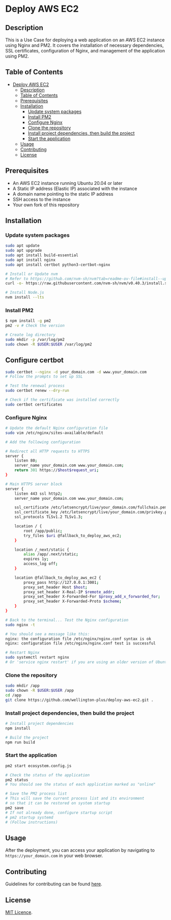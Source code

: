 # Deploy AWS EC2

## Description
This is a Use Case for deploying a web application on an AWS EC2 instance using Nginx and PM2.
It covers the installation of necessary dependencies, SSL certificates, configuration of Nginx, and management of the application using PM2.

## Table of Contents
- [Deploy AWS EC2](#deploy-aws-ec2)
  - [Description](#description)
  - [Table of Contents](#table-of-contents)
  - [Prerequisites](#prerequisites)
  - [Installation](#installation)
    - [Update system packages](#update-system-packages)
    - [Install PM2](#install-pm2)
    - [Configure Nginx](#configure-nginx)
    - [Clone the repository](#clone-the-repository)
    - [Install project dependencies, then build the project](#install-project-dependencies-then-build-the-project)
    - [Start the application](#start-the-application)
  - [Usage](#usage)
  - [Contributing](#contributing)
  - [License](#license)

## Prerequisites
- An AWS EC2 instance running Ubuntu 20.04 or later
- A Static IP address (Elastic IP) associated with the instance
- A domain name pointing to the static IP address
- SSH access to the instance
- Your own fork of this repository

## Installation
### Update system packages
```bash
sudo apt update
sudo apt upgrade
sudo apt install build-essential
sudo apt install nginx
sudo apt install certbot python3-certbot-nginx

# Install or Update nvm
# Refer to https://github.com/nvm-sh/nvm?tab=readme-ov-file#install--update-script
curl -o- https://raw.githubusercontent.com/nvm-sh/nvm/v0.40.3/install.sh | bash

# Install Node.js
nvm install --lts
```

### Install PM2
```bash
$ npm install -g pm2
pm2 -v # Check the version

# Create log directory
sudo mkdir -p /var/log/pm2
sudo chown -R $USER:$USER /var/log/pm2
```

## Configure certbot
```bash
sudo certbot --nginx -d your_domain.com -d www.your_domain.com
# Follow the prompts to set up SSL

# Test the renewal process
sudo certbot renew --dry-run

# Check if the certificate was installed correctly
sudo certbot certificates
```

### Configure Nginx
```bash
# Update the default Nginx configuration file
sudo vim /etc/nginx/sites-available/default

# Add the following configuration

# Redirect all HTTP requests to HTTPS
server {
    listen 80;
    server_name your_domain.com www.your_domain.com;
    return 301 https://$host$request_uri;
}

# Main HTTPS server block
server {
    listen 443 ssl http2;
    server_name your_domain.com www.your_domain.com;

    ssl_certificate /etc/letsencrypt/live/your_domain.com/fullchain.pem;
    ssl_certificate_key /etc/letsencrypt/live/your_domain.com/privkey.pem;
    ssl_protocols TLSv1.2 TLSv1.3;

    location / {
        root /app/public;
        try_files $uri @fallback_to_deploy_aws_ec2;
    }

    location /_next/static {
        alias /app/.next/static;
        expires 1y;
        access_log off;
    }

    location @fallback_to_deploy_aws_ec2 {
        proxy_pass http://127.0.0.1:3001;
        proxy_set_header Host $host;
        proxy_set_header X-Real-IP $remote_addr;
        proxy_set_header X-Forwarded-For $proxy_add_x_forwarded_for;
        proxy_set_header X-Forwarded-Proto $scheme;
    }
}

# Back to the terminal... Test the Nginx configuration
sudo nginx -t

# You should see a message like this:
nginx: the configuration file /etc/nginx/nginx.conf syntax is ok
nginx: configuration file /etc/nginx/nginx.conf test is successful

# Restart Nginx
sudo systemctl restart nginx
# Or 'service nginx restart' if you are using an older version of Ubuntu
```

### Clone the repository
```bash
sudo mkdir /app
sudo chown -R $USER:$USER /app
cd /app
git clone https://github.com/wellington-plus/deploy-aws-ec2.git .
```

### Install project dependencies, then build the project
```bash
# Install project dependencies
npm install

# Build the project
npm run build
```

### Start the application 
```bash
pm2 start ecosystem.config.js

# Check the status of the application
pm2 status
# You should see the status of each application marked as "online"

# Save the PM2 process list
# This will save the current process list and its environment
# so that it can be restored on system startup
pm2 save
# If not already done, configure startup script
# pm2 startup systemd
# (Follow instructions)
```

## Usage
After the deployment, you can access your application by navigating to `https://your_domain.com` in your web browser.

## Contributing
Guidelines for contributing can be found [here](CONTRIBUTING.md).

## License
[MIT Licence](LICENSE).